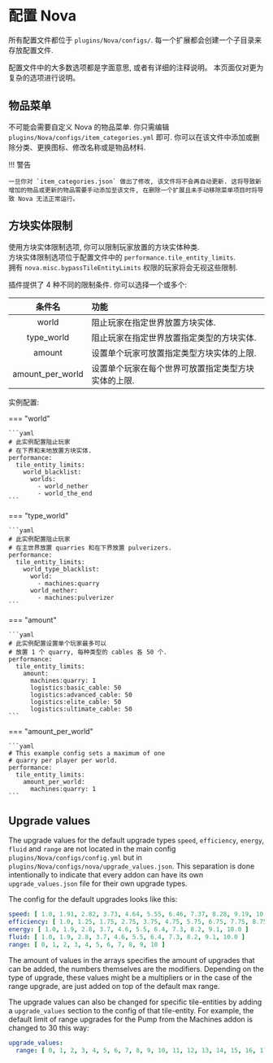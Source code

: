 # 配置 Nova

所有配置文件都位于 `plugins/Nova/configs/`.
每一个扩展都会创建一个子目录来存放配置文件.

配置文件中的大多数选项都是字面意思, 或者有详细的注释说明。
本页面仅对更为复杂的选项进行说明。

## 物品菜单
不可能会需要自定义 Nova 的物品菜单. 你只需编辑 `plugins/Nova/configs/item_categories.yml` 即可. 你可以在该文件中添加或删除分类、更换图标、修改名称或是物品材料.

!!! 警告

    一旦你对 `item_categories.json` 做出了修改, 该文件将不会再自动更新. 这将导致新增加的物品或更新的物品需要手动添加至该文件, 在删除一个扩展且未手动移除菜单项目时将导致 Nova 无法正常运行。

## 方块实体限制

使用方块实体限制选项, 你可以限制玩家放置的方块实体种类.  
方块实体限制选项位于配置文件中的 `performance.tile_entity_limits`.  
拥有 `nova.misc.bypassTileEntityLimits` 权限的玩家将会无视这些限制.

插件提供了 4 种不同的限制条件. 你可以选择一个或多个:

|       条件名     | 功能                                                                         |
|:----------------:|:-----------------------------------------------------------------------------|
|      world       | 阻止玩家在指定世界放置方块实体.                                              |
|    type_world    | 阻止玩家在指定世界放置指定类型的方块实体.                                    |
|      amount      | 设置单个玩家可放置指定类型方块实体的上限.                                    |
| amount_per_world | 设置单个玩家在每个世界可放置指定类型方块实体的上限.                          |

实例配置:

=== "world"

    ```yaml
    # 此实例配置阻止玩家
    # 在下界和末地放置方块实体.
    performance:
      tile_entity_limits:
        world_blacklist:
          worlds:
            - world_nether
            - world_the_end
    ```

=== "type_world"

    ```yaml
    # 此实例配置阻止玩家
    # 在主世界放置 quarries 和在下界放置 pulverizers.
    performance:
      tile_entity_limits:
        world_type_blacklist:
          world:
            - machines:quarry
          world_nether:
            - machines:pulverizer
    ```

=== "amount"

    ```yaml
    # 此实例配置设置单个玩家最多可以
    # 放置 1 个 quarry, 每种类型的 cables 各 50 个.
    performance:
      tile_entity_limits:
        amount:
          machines:quarry: 1
          logistics:basic_cable: 50
          logistics:advanced_cable: 50
          logistics:elite_cable: 50
          logistics:ultimate_cable: 50
    ```

=== "amount_per_world"

    ```yaml
    # This example config sets a maximum of one
    # quarry per player per world.
    performance:
      tile_entity_limits:
        amount_per_world:
          machines:quarry: 1
    ```

## Upgrade values

The upgrade values for the default upgrade types `speed`, `efficiency`, `energy`, `fluid` and `range`
are not located in the main config `plugins/Nova/configs/config.yml` but in `plugins/Nova/configs/nova/upgrade_values.json`.
This separation is done intentionally to indicate that every addon can have its own `upgrade_values.json` file for their own upgrade types.

The config for the default upgrades looks like this:
```yaml
speed: [ 1.0, 1.91, 2.82, 3.73, 4.64, 5.55, 6.46, 7.37, 8.28, 9.19, 10.0 ]
efficiency: [ 1.0, 1.25, 1.75, 2.75, 3.75, 4.75, 5.75, 6.75, 7.75, 8.75, 9.75 ]
energy: [ 1.0, 1.9, 2.8, 3.7, 4.6, 5.5, 6.4, 7.3, 8.2, 9.1, 10.0 ]
fluid: [ 1.0, 1.9, 2.8, 3.7, 4.6, 5.5, 6.4, 7.3, 8.2, 9.1, 10.0 ]
range: [ 0, 1, 2, 3, 4, 5, 6, 7, 8, 9, 10 ]
```

The amount of values in the arrays specifies the amount of upgrades that can be added, the numbers themselves are the modifiers.
Depending on the type of upgrade, these values might be a multipliers or in the case of the range upgrade, are just added on top of the default max range.

The upgrade values can also be changed for specific tile-entities by adding a `upgrade_values` section to the config of that tile-entity.
For example, the default limit of range upgrades for the Pump from the Machines addon is changed to 30 this way:
```yaml
upgrade_values:
  range: [ 0, 1, 2, 3, 4, 5, 6, 7, 8, 9, 10, 11, 12, 13, 14, 15, 16, 17, 18, 19, 20, 21, 22, 23, 24, 25, 26, 27, 28, 29, 30 ]
```